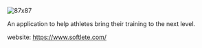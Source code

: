 ![87x87](https://user-images.githubusercontent.com/36948494/215023493-9cf27662-0f10-4553-82cf-0bedeb122e54.png)


An application to help athletes bring their training to the next level.

website: https://www.softlete.com/

